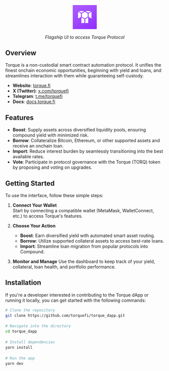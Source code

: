<p align="center">
  <img src="public/assets/torque-square.png" alt="Torque Logo" width=15%>
</p>
<p align="center">
  <i align="center">Flagship UI to access Torque Protocol</i>
</p>

## Overview

Torque is a non-custodial smart contract automation protocol. It unifies the finest onchain economic opportunities, beginning with yield and loans, and streamlines interaction with them while guaranteeing self-custody.

- **Website**: [torque.fi](https://torque.fi)
- **X (Twitter)**: [x.com/torquefi](https://x.com/torquefi)
- **Telegram**: [t.me/torquefi](https://t.me/torquefi)
- **Docs**: [docs.torque.fi](https://docs.torque.fi)

## Features

- **Boost**: Supply assets across diversified liquidity pools, ensuring compound yield with minimized risk.
- **Borrow**: Collateralize Bitcoin, Ethereum, or other supported assets and receive an onchain loan.
- **Import**: Reduce interest burden by seamlessly transitioning into the best available rates.
- **Vote**: Participate in protocol governance with the Torque (TORQ) token by proposing and voting on upgrades.

## Getting Started

To use the interface, follow these simple steps:

1. **Connect Your Wallet**  
   Start by connecting a compatible wallet (MetaMask, WalletConnect, etc.) to access Torque's features.

2. **Choose Your Action**
   - **Boost**: Earn diversified yield with automated smart asset routing.
   - **Borrow**: Utilize supported collateral assets to access best-rate loans.
   - **Import**: Streamline loan migration from popular protocols into Compound.

3. **Monitor and Manage**
   Use the dashboard to keep track of your yield, collateral, loan health, and portfolio performance.

## Installation

If you're a developer interested in contributing to the Torque dApp or running it locally, you can get started with the following commands:

```bash
# Clone the repository
git clone https://github.com/torquefi/torque_dapp.git

# Navigate into the directory
cd torque_dapp

# Install dependencies
yarn install

# Run the app
yarn dev
